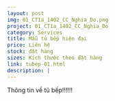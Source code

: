 ```yaml
---
layout: post
img: 01_CT1a_1402_CC_Nghia_Do.png
project: 01_CT1a_1402_CC_Nghia_Do
category: Services
title: Mẫu tủ bếp hiện đại
price: Liên hệ
stock: đặt hàng
sizes: Kích thước theo đặt hàng
link: tubep-01.html
description: |
---
```

Thông tin về tủ bếp!!!!!!